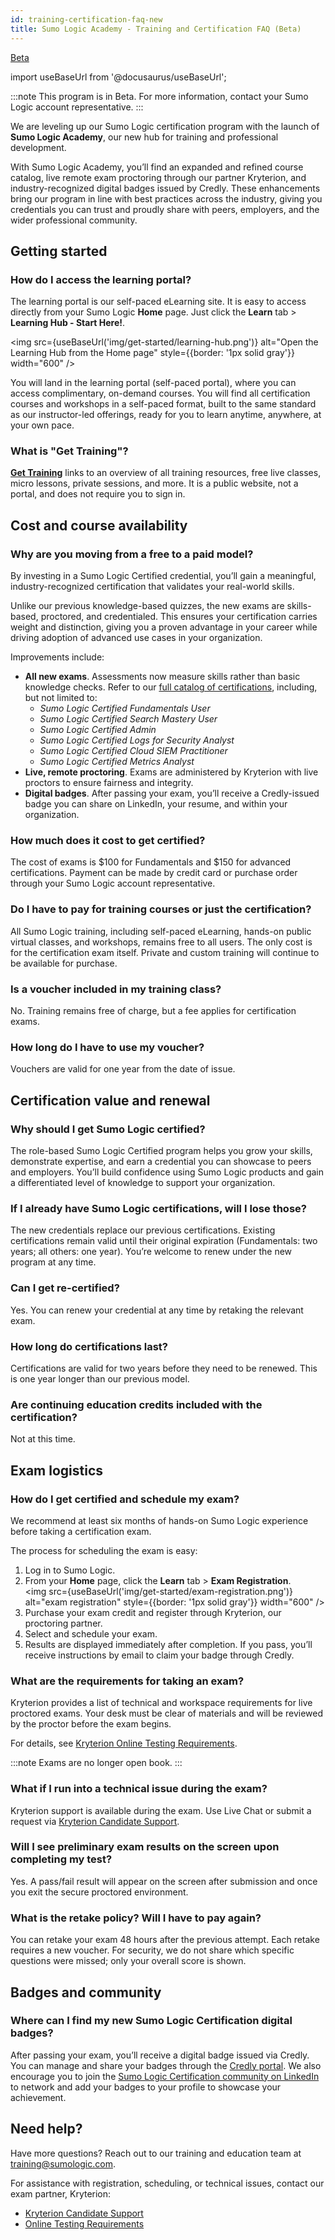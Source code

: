```yaml
---
id: training-certification-faq-new
title: Sumo Logic Academy - Training and Certification FAQ (Beta)
---
```


<head>
 <meta name="robots" content="noindex" />
</head>

<p><a href="/docs/beta"><span className="beta">Beta</span></a></p>

import useBaseUrl from '@docusaurus/useBaseUrl';

:::note
This program is in Beta. For more information, contact your Sumo Logic account representative.
:::

We are leveling up our Sumo Logic certification program with the launch of **Sumo Logic Academy**, our new hub for training and professional development.  

With Sumo Logic Academy, you’ll find an expanded and refined course catalog, live remote exam proctoring through our partner Kryterion, and industry-recognized digital badges issued by Credly. These enhancements bring our program in line with best practices across the industry, giving you credentials you can trust and proudly share with peers, employers, and the wider professional community.

## Getting started

### How do I access the learning portal?

The learning portal is our self-paced eLearning site. It is easy to access directly from your Sumo Logic **Home** page. Just click the **Learn** tab > **Learning Hub - Start Here!**.

<img src={useBaseUrl('img/get-started/learning-hub.png')} alt="Open the Learning Hub from the Home page" style={{border: '1px solid gray'}} width="600" />

You will land in the learning portal (self-paced portal), where you can access complimentary, on-demand courses. You will find all certification courses and workshops in a self-paced format, built to the same standard as our instructor-led offerings, ready for you to learn anytime, anywhere, at your own pace.

### What is "Get Training"?

[**Get Training**](https://www.sumologic.com/learn/training) links to an overview of all training resources, free live classes, micro lessons, private sessions, and more. It is a public website, not a portal, and does not require you to sign in.


## Cost and course availability

### Why are you moving from a free to a paid model?

By investing in a Sumo Logic Certified credential, you’ll gain a meaningful, industry-recognized certification that validates your real-world skills.  

Unlike our previous knowledge-based quizzes, the new exams are skills-based, proctored, and credentialed. This ensures your certification carries weight and distinction, giving you a proven advantage in your career while driving adoption of advanced use cases in your organization.

Improvements include:

* **All new exams**. Assessments now measure skills rather than basic knowledge checks. Refer to our [full catalog of certifications](https://www.sumologic.com/learn/training/), including, but not limited to:
   * *Sumo Logic Certified Fundamentals User*
   * *Sumo Logic Certified Search Mastery User*
   * *Sumo Logic Certified Admin*
   * *Sumo Logic Certified Logs for Security Analyst*
   * *Sumo Logic Certified Cloud SIEM Practitioner*
   * *Sumo Logic Certified Metrics Analyst*
* **Live, remote proctoring**. Exams are administered by Kryterion with live proctors to ensure fairness and integrity.
* **Digital badges**. After passing your exam, you’ll receive a Credly-issued badge you can share on LinkedIn, your resume, and within your organization.

### How much does it cost to get certified?

The cost of exams is $100 for Fundamentals and $150 for advanced certifications. Payment can be made by credit card or purchase order through your Sumo Logic account representative.

### Do I have to pay for training courses or just the certification?

All Sumo Logic training, including self-paced eLearning, hands-on public virtual classes, and workshops, remains free to all users. The only cost is for the certification exam itself. Private and custom training will continue to be available for purchase.

### Is a voucher included in my training class?

No. Training remains free of charge, but a fee applies for certification exams.

### How long do I have to use my voucher?

Vouchers are valid for one year from the date of issue.

## Certification value and renewal

### Why should I get Sumo Logic certified?

The role-based Sumo Logic Certified program helps you grow your skills, demonstrate expertise, and earn a credential you can showcase to peers and employers. You’ll build confidence using Sumo Logic products and gain a differentiated level of knowledge to support your organization.

### If I already have Sumo Logic certifications, will I lose those?

The new credentials replace our previous certifications. Existing certifications remain valid until their original expiration (Fundamentals: two years; all others: one year). You’re welcome to renew under the new program at any time.

### Can I get re-certified?

Yes. You can renew your credential at any time by retaking the relevant exam.

### How long do certifications last?

Certifications are valid for two years before they need to be renewed. This is one year longer than our previous model.

### Are continuing education credits included with the certification?

Not at this time.


## Exam logistics

### How do I get certified and schedule my exam?

We recommend at least six months of hands-on Sumo Logic experience before taking a certification exam.

<!--Short video that walks through the workflow to register, pay, schedule and prepare for a proctored exam.-->

The process for scheduling the exam is easy:
1. Log in to Sumo Logic.
1. From your **Home** page, click the **Learn** tab > **Exam Registration**.<br/><img src={useBaseUrl('img/get-started/exam-registration.png')} alt="exam registration" style={{border: '1px solid gray'}} width="600" />
1. Purchase your exam credit and register through Kryterion, our proctoring partner.
1. Select and schedule your exam.
1. Results are displayed immediately after completion. If you pass, you’ll receive instructions by email to claim your badge through Credly.


### What are the requirements for taking an exam?

Kryterion provides a list of technical and workspace requirements for live proctored exams. Your desk must be clear of materials and will be reviewed by the proctor before the exam begins.

For details, see [Kryterion Online Testing Requirements](https://kryterion.my.site.com/support/s/article/Online-Testing-Requirements?language=en_US).

:::note
Exams are no longer open book.
:::

### What if I run into a technical issue during the exam?

Kryterion support is available during the exam. Use Live Chat or submit a request via [Kryterion Candidate Support](https://www.kryterion.com/fast-help-current-and-future-test-candidates).

### Will I see preliminary exam results on the screen upon completing my test?

Yes. A pass/fail result will appear on the screen after submission and once you exit the secure proctored environment.

### What is the retake policy? Will I have to pay again?

You can retake your exam 48 hours after the previous attempt. Each retake requires a new voucher. For security, we do not share which specific questions were missed; only your overall score is shown.

## Badges and community

### Where can I find my new Sumo Logic Certification digital badges?

After passing your exam, you’ll receive a digital badge issued via Credly. You can manage and share your badges through the [Credly portal](https://info.credly.com/). We also encourage you to join the [Sumo Logic Certification community on LinkedIn](https://www.linkedin.com/groups/13542036/) to network and add your badges to your profile to showcase your achievement.

## Need help?

Have more questions? Reach out to our training and education team at [training@sumologic.com](mailto:training@sumologic.com).  

<!--
See also the following resources:
* Website
* Course catalog
* Training docs site
-->

For assistance with registration, scheduling, or technical issues, contact our exam partner, Kryterion:
* [Kryterion Candidate Support](https://www.kryterion.com/fast-help-current-and-future-test-candidates/)
* [Online Testing Requirements](https://kryterion.my.site.com/support/s/article/Online-Testing-Requirements?language=en_US)
